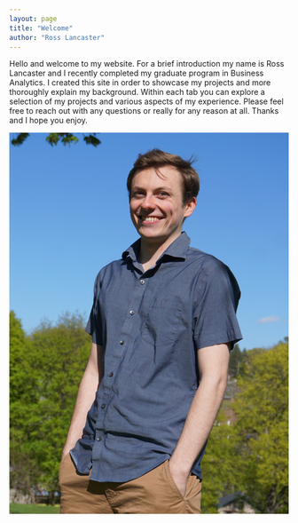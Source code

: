 ```yaml
---
layout: page
title: "Welcome"
author: "Ross Lancaster"
---
```


Hello and welcome to my website. For a brief introduction my name is Ross Lancaster and I recently completed my graduate program in Business Analytics.
I created this site in order to showcase my projects and more thoroughly explain my background. Within each tab you can explore a selection of my projects
and various aspects of my experience. Please feel free to reach out with any questions or really for any reason at all. Thanks and I hope you enjoy. 

![Picture of me](/assets/grad.JPG)
